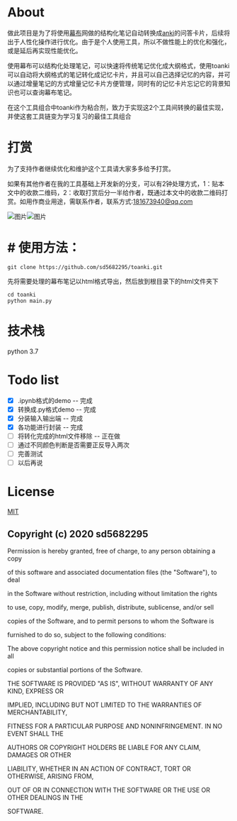 # About
做此项目是为了将使用[幕布](https://mubu.com/)网做的结构化笔记自动转换成[anki](https://zhuanlan.zhihu.com/-anki)的问答卡片，后续将出于人性化操作进行优化。由于是个人使用工具，所以不做性能上的优化和强化，或是延后再实现性能优化。

使用幕布可以结构化处理笔记，可以快速将传统笔记优化成大纲格式，使用toanki可以自动将大纲格式的笔记转化成记忆卡片，并且可以自己选择记忆的内容，并可以通过增量笔记的方式增量记忆卡片方便管理，同时有的记忆卡片忘记它的背景知识也可以查询幕布笔记。

在这个工具组合中toanki作为粘合剂，致力于实现这2个工具间转换的最佳实现，并使这套工具链变为学习复习的最佳工具组合


# 打赏
为了支持作者继续优化和维护这个工具请大家多多给予打赏。

如果有其他作者在我的工具基础上开发新的分支，可以有2钟处理方式，1：贴本文中的收款二维码，2：收取打赏后分一半给作者，既通过本文中的收款二维码打赏。如用作商业用途，需联系作者，联系方式:181673940@qq.com


![图片](https://uploader.shimo.im/f/GUDdIShehwENTpzj.png!thumbnail)![图片](https://uploader.shimo.im/f/R9DdWxAOecMwf5y3.png!thumbnail)

# # 使用方法：

```
git clone https://github.com/sd5682295/toanki.git 
```
先将需要处理的幕布笔记以html格式导出，然后放到根目录下的html文件夹下

```
cd toanki
python main.py
```


# 技术栈
python 3.7



# Todo list
- [x] .ipynb格式的demo -- 完成
- [x] 转换成.py格式demo -- 完成
- [x] 分装输入输出端 -- 完成
- [x] 各功能进行封装 -- 完成
- [ ] 将转化完成的html文件移除 -- 正在做
- [ ] 通过不同颜色判断是否需要正反导入两次
- [ ] 完善测试
- [ ] 以后再说
# License
[MIT](https://opensource.org/licenses/MIT)

## Copyright (c) 2020 sd5682295
Permission is hereby granted, free of charge, to any person obtaining a copy

of this software and associated documentation files (the "Software"), to deal

in the Software without restriction, including without limitation the rights

to use, copy, modify, merge, publish, distribute, sublicense, and/or sell

copies of the Software, and to permit persons to whom the Software is

furnished to do so, subject to the following conditions:

The above copyright notice and this permission notice shall be included in all

copies or substantial portions of the Software.

THE SOFTWARE IS PROVIDED "AS IS", WITHOUT WARRANTY OF ANY KIND, EXPRESS OR

IMPLIED, INCLUDING BUT NOT LIMITED TO THE WARRANTIES OF MERCHANTABILITY,

FITNESS FOR A PARTICULAR PURPOSE AND NONINFRINGEMENT. IN NO EVENT SHALL THE

AUTHORS OR COPYRIGHT HOLDERS BE LIABLE FOR ANY CLAIM, DAMAGES OR OTHER

LIABILITY, WHETHER IN AN ACTION OF CONTRACT, TORT OR OTHERWISE, ARISING FROM,

OUT OF OR IN CONNECTION WITH THE SOFTWARE OR THE USE OR OTHER DEALINGS IN THE

SOFTWARE.




